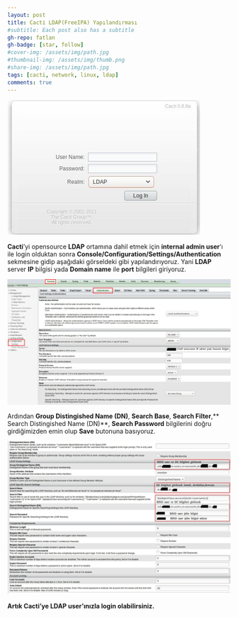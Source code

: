 ```yaml
---
layout: post
title: Cacti LDAP(FreeIPA) Yapılandırması
#subtitle: Each post also has a subtitle
gh-repo: fatlan
gh-badge: [star, follow]
#cover-img: /assets/img/path.jpg
#thumbnail-img: /assets/img/thumb.png
#share-img: /assets/img/path.jpg
tags: [cacti, network, linux, ldap]
comments: true
---
```

![Crepe](/assets/img/cacti-ldap/cacti-ldap01.png)

**Cacti**’yi opensource **LDAP** ortamına dahil etmek için **internal admin user**‘ı ile login olduktan sonra **Console/Configuration/Settings/Authentication** sekmesine gidip aşağıdaki görseldeki gibi yapılandırıyoruz. Yani **LDAP** server **IP** bilgisi yada **Domain name** ile **port** bilgileri giriyoruz.

![Crepe](/assets/img/cacti-ldap/cacti-ldap02.png)

Ardından **Group Distingished Name (DN)**, **Search Base**, **Search Filter**,** Search Distingished Name (DN)**, **Search Password** bilgilerini doğru girdiğimizden emin olup **Save** butonuna basıyoruz.

![Crepe](/assets/img/cacti-ldap/cacti-ldap03.png)

**Artık Cacti’ye LDAP user’ınızla login olabilirsiniz.**